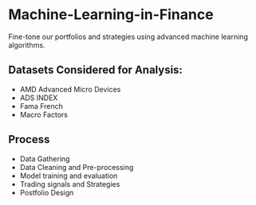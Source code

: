 # Machine-Learning-in-Finance
Fine-tone our portfolios and strategies using advanced machine learning algorithms.

## Datasets Considered for Analysis:
- AMD Advanced Micro Devices
- ADS INDEX
- Fama French
- Macro Factors

## Process
- Data Gathering
- Data Cleaning and Pre-processing
- Model training and evaluation
- Trading signals and Strategies
- Postfolio Design

